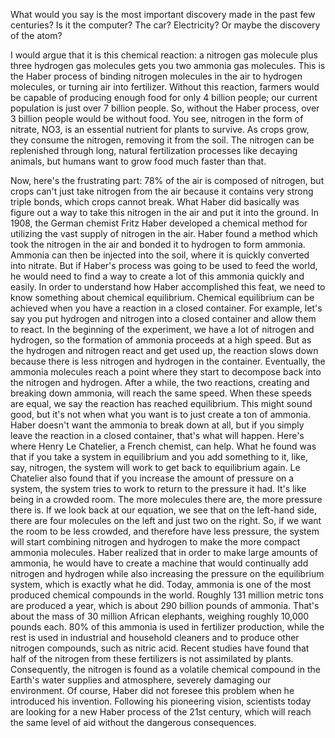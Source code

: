 
What would you say
is the most important discovery
made in the past few centuries?
Is it the computer?
The car?
Electricity?
Or maybe the discovery of the atom?

I would argue that it is this chemical reaction:
a nitrogen gas molecule
plus three hydrogen gas molecules
gets you two ammonia gas molecules.
This is the Haber process
of binding nitrogen molecules in the air
to hydrogen molecules,
or turning air into fertilizer.
Without this reaction,
farmers would be capable of producing enough food
for only 4 billion people;
our current population is just over 7 billion people.
So, without the Haber process,
over 3 billion people would be without food.
You see, nitrogen in the form of nitrate, NO3,
is an essential nutrient for plants to survive.
As crops grow, they consume the nitrogen,
removing it from the soil.
The nitrogen can be replenished
through long, natural fertilization processes
like decaying animals,
but humans want to grow food
much faster than that.

Now, here&#39;s the frustrating part:
78% of the air is composed of nitrogen,
but crops can&#39;t just take nitrogen from the air
because it contains very strong triple bonds,
which crops cannot break.
What Haber did basically
was figure out a way
to take this nitrogen in the air
and put it into the ground.
In 1908, the German chemist Fritz Haber
developed a chemical method
for utilizing the vast supply of nitrogen in the air.
Haber found a method
which took the nitrogen in the air
and bonded it to hydrogen
to form ammonia.
Ammonia can then be injected into the soil,
where it is quickly converted into nitrate.
But if Haber&#39;s process was going to be used
to feed the world,
he would need to find a way
to create a lot of this ammonia quickly and easily.
In order to understand
how Haber accomplished this feat,
we need to know something
about chemical equilibrium.
Chemical equilibrium can be achieved
when you have a reaction in a closed container.
For example, let&#39;s say you put
hydrogen and nitrogen into a closed container
and allow them to react.
In the beginning of the experiment,
we have a lot of nitrogen and hydrogen,
so the formation of ammonia
proceeds at a high speed.
But as the hydrogen and nitrogen react
and get used up,
the reaction slows down
because there is less nitrogen and hydrogen
in the container.
Eventually, the ammonia molecules reach a point
where they start to decompose
back into the nitrogen and hydrogen.
After a while, the two reactions,
creating and breaking down ammonia,
will reach the same speed.
When these speeds are equal,
we say the reaction has reached equilibrium.
This might sound good, but it&#39;s not
when what you want
is to just create a ton of ammonia.
Haber doesn&#39;t want the ammonia
to break down at all,
but if you simply leave the reaction
in a closed container,
that&#39;s what will happen.
Here&#39;s where Henry Le Chatelier,
a French chemist,
can help.
What he found was
that if you take a system in equilibrium
and you add something to it,
like, say, nitrogen,
the system will work
to get back to equilibrium again.
Le Chatelier also found
that if you increase
the amount of pressure on a system,
the system tries to work
to return to the pressure it had.
It&#39;s like being in a crowded room.
The more molecules there are,
the more pressure there is.
If we look back at our equation,
we see that on the left-hand side,
there are four molecules on the left
and just two on the right.
So, if we want the room to be less crowded,
and therefore have less pressure,
the system will start
combining nitrogen and hydrogen
to make the more compact ammonia molecules.
Haber realized that in order to make
large amounts of ammonia,
he would have to create a machine
that would continually add nitrogen and hydrogen
while also increasing the pressure
on the equilibrium system,
which is exactly what he did.
Today, ammonia is one of the most produced
chemical compounds in the world.
Roughly 131 million metric tons are produced a year,
which is about 290 billion pounds of ammonia.
That&#39;s about the mass
of 30 million African elephants,
weighing roughly 10,000 pounds each.
80% of this ammonia is used in fertilizer production,
while the rest is used
in industrial and household cleaners
and to produce other nitrogen compounds,
such as nitric acid.
Recent studies have found
that half of the nitrogen from these fertilizers
is not assimilated by plants.
Consequently, the nitrogen is found
as a volatile chemical compound
in the Earth&#39;s water supplies and atmosphere,
severely damaging our environment.
Of course, Haber did not foresee this problem
when he introduced his invention.
Following his pioneering vision,
scientists today are looking
for a new Haber process of the 21st century,
which will reach the same level of aid
without the dangerous consequences.
